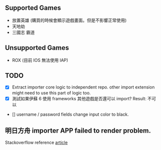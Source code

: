 ## Supported Games

- 放置英雄 (購買的時候會顯示遊戲畫面。但是不影響正常使用)
- 天地劫
- 三國志 霸道

## Unsupported Games

- ROX (目前 IOS 無法使用 IAP)

## TODO

- [x] Extract importer core logic to independent repo. other import extension might need to use this part of logic too.
- [x] 測試如果伊蘇 6 使用 frameworks 其他遊戲是否還可以 import? Result: 不可以
- [] username / password fields change input color to black.

## 明日方舟 importer APP failed to render problem.

Stackoverflow reference [article](https://stackoverflow.com/questions/14248954/keep-a-uiview-or-uiviewcontroller-on-top-of-all-others)
